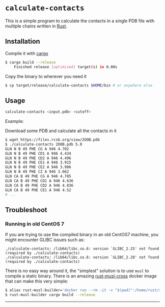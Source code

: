 # `calculate-contacts`

This is a simple program to calculate the contacts in a single PDB file with multiple chains written in [Rust](https://www.rust-lang.org/tools/install).

## Installation

Compile it with [cargo](https://www.rust-lang.org/tools/install)

```bash
$ cargo build --release
    Finished release [optimized] target(s) in 0.00s
```

Copy the binary to wherever you need it

```bash
$ cp target/release/calculate-contacts $HOME/bin # or anywhere else
```

## Usage

```bash
calculate-contacts <input.pdb> <cutoff>
```

Example:

Download some PDB and calculate all the contacts in it

```bash
$ wget https://files.rcsb.org/view/2OOB.pdb
$ ./calculate-contacts 2OOB.pdb 5.0
GLN N B 49 PHE CG A 946 4.702
GLN N B 49 PHE CD1 A 946 4.434
GLN N B 49 PHE CD2 A 946 4.496
GLN N B 49 PHE CE1 A 946 3.915
GLN N B 49 PHE CE2 A 946 3.986
GLN N B 49 PHE CZ A 946 3.662
GLN CA B 49 PHE CG A 946 4.785
GLN CA B 49 PHE CD1 A 946 4.636
GLN CA B 49 PHE CD2 A 946 4.836
GLN CA B 49 PHE CE1 A 946 4.52
# ...
```

## Troubleshoot

### Running in old CentOS 7

If you are trying to use the compiled binary in an old CentOS7 machine, you might encounter GLIBC issues such as:

```text
./calculate-contacts: /lib64/libc.so.6: version `GLIBC_2.25' not found (required by ./calculate-contacts)
./calculate-contacts: /lib64/libc.so.6: version `GLIBC_2.28' not found (required by ./calculate-contacts)
```

There is no easy way around it, the "simplest" solution is to use `musl` to compile a static binary. There is an amazing [rust-musl-cross](https://github.com/rust-cross/rust-musl-cross) docker image that can make this very simple:

```bash
$ alias rust-musl-builder='docker run --rm -it -v "$(pwd)":/home/rust/src messense/rust-musl-cross:armv7-musleabihf'
$ rust-musl-builder cargo build --release
```
* * *

